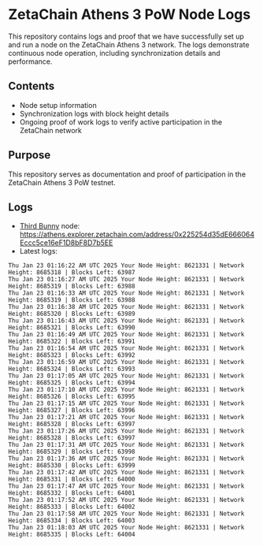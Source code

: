 # ZetaChain Athens 3 PoW Node Logs
This repository contains logs and proof that we have successfully set up and run a node on the ZetaChain Athens 3 network. The logs demonstrate continuous node operation, including synchronization details and performance.

## Contents
- Node setup information
- Synchronization logs with block height details
- Ongoing proof of work logs to verify active participation in the ZetaChain network

## Purpose
This repository serves as documentation and proof of participation in the ZetaChain Athens 3 PoW testnet.

## Logs

- [Third Bunny](https://thirdbunny.xyz/) node: https://athens.explorer.zetachain.com/address/0x225254d35dE666064Eccc5ce16eF1D8bF8D7b5EE
- Latest logs:
```
Thu Jan 23 01:16:22 AM UTC 2025 Your Node Height: 8621331 | Network Height: 8685318 | Blocks Left: 63987
Thu Jan 23 01:16:27 AM UTC 2025 Your Node Height: 8621331 | Network Height: 8685319 | Blocks Left: 63988
Thu Jan 23 01:16:33 AM UTC 2025 Your Node Height: 8621331 | Network Height: 8685319 | Blocks Left: 63988
Thu Jan 23 01:16:38 AM UTC 2025 Your Node Height: 8621331 | Network Height: 8685320 | Blocks Left: 63989
Thu Jan 23 01:16:43 AM UTC 2025 Your Node Height: 8621331 | Network Height: 8685321 | Blocks Left: 63990
Thu Jan 23 01:16:49 AM UTC 2025 Your Node Height: 8621331 | Network Height: 8685322 | Blocks Left: 63991
Thu Jan 23 01:16:54 AM UTC 2025 Your Node Height: 8621331 | Network Height: 8685323 | Blocks Left: 63992
Thu Jan 23 01:16:59 AM UTC 2025 Your Node Height: 8621331 | Network Height: 8685324 | Blocks Left: 63993
Thu Jan 23 01:17:05 AM UTC 2025 Your Node Height: 8621331 | Network Height: 8685325 | Blocks Left: 63994
Thu Jan 23 01:17:10 AM UTC 2025 Your Node Height: 8621331 | Network Height: 8685326 | Blocks Left: 63995
Thu Jan 23 01:17:15 AM UTC 2025 Your Node Height: 8621331 | Network Height: 8685327 | Blocks Left: 63996
Thu Jan 23 01:17:21 AM UTC 2025 Your Node Height: 8621331 | Network Height: 8685328 | Blocks Left: 63997
Thu Jan 23 01:17:26 AM UTC 2025 Your Node Height: 8621331 | Network Height: 8685328 | Blocks Left: 63997
Thu Jan 23 01:17:31 AM UTC 2025 Your Node Height: 8621331 | Network Height: 8685329 | Blocks Left: 63998
Thu Jan 23 01:17:36 AM UTC 2025 Your Node Height: 8621331 | Network Height: 8685330 | Blocks Left: 63999
Thu Jan 23 01:17:42 AM UTC 2025 Your Node Height: 8621331 | Network Height: 8685331 | Blocks Left: 64000
Thu Jan 23 01:17:47 AM UTC 2025 Your Node Height: 8621331 | Network Height: 8685332 | Blocks Left: 64001
Thu Jan 23 01:17:52 AM UTC 2025 Your Node Height: 8621331 | Network Height: 8685333 | Blocks Left: 64002
Thu Jan 23 01:17:58 AM UTC 2025 Your Node Height: 8621331 | Network Height: 8685334 | Blocks Left: 64003
Thu Jan 23 01:18:03 AM UTC 2025 Your Node Height: 8621331 | Network Height: 8685335 | Blocks Left: 64004
```
